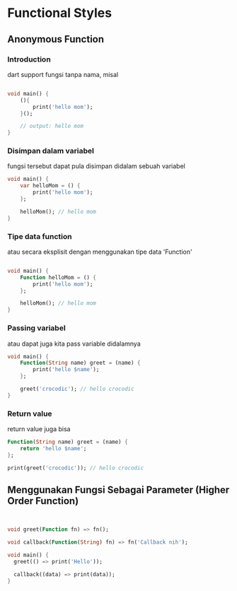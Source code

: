 # Functional Styles

## Anonymous Function
### Introduction
dart support fungsi tanpa nama, misal
```dart

void main() {
    (){
        print('hello mom');
    }();

    // output: hello mom
}
```
### Disimpan dalam variabel
fungsi tersebut dapat pula disimpan didalam sebuah variabel
```dart
void main() {
    var helloMom = () {
        print('hello mom');
    };

    helloMom(); // hello mom
}
```
### Tipe data function
atau secara eksplisit dengan menggunakan tipe data 'Function'
```dart

void main() {
    Function helloMom = () {
        print('hello mom');
    };

    helloMom(); // hello mom
}

```
### Passing variabel
atau dapat juga kita pass variable didalamnya
```dart
void main() {
    Function(String name) greet = (name) {
        print('hello $name');
    };

    greet('crocodic'); // hello crocodic
}
```

### Return value
return value juga bisa
```dart
Function(String name) greet = (name) {
    return 'hello $name';
};

print(greet('crocodic')); // hello crocodic
```

## Menggunakan Fungsi Sebagai Parameter (Higher Order Function)

```dart


void greet(Function fn) => fn();

void callback(Function(String) fn) => fn('Callback nih');

void main() {
  greet(() => print('Hello'));

  callback((data) => print(data));
}


```
